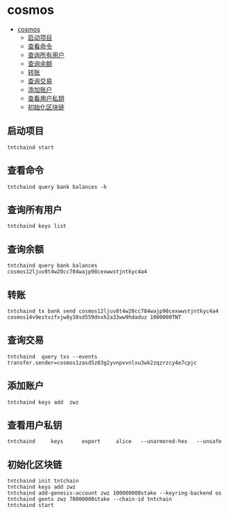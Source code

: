 # cosmos
<!-- TOC -->
* [cosmos](#cosmos)
  * [启动项目](#启动项目)
  * [查看命令](#查看命令)
  * [查询所有用户](#查询所有用户)
  * [查询余额](#查询余额)
  * [转账](#转账)
  * [查询交易](#查询交易)
  * [添加账户](#添加账户)
  * [查看用户私钥](#查看用户私钥)
  * [初始化区块链](#初始化区块链)
<!-- TOC -->

##  启动项目
```shell
tntchaind start
```
##  查看命令
```shell
tntchaind query bank balances -h
```
##  查询所有用户
```shell
tntchaind keys list

```
##  查询余额
```shell
tntchaind query bank balances cosmos12ljuv8t4w20cc784wajp98cexwwstjntkyc4a4
```

##  转账
```shell
tntchaind tx bank send cosmos12ljuv8t4w20cc784wajp98cexwwstjntkyc4a4  cosmos14v9estvzfxjw8y38sd559dnxh2a33ww9hdaduz 1000000TNT   
```

##  查询交易
```shell
tntchaind  query txs --events transfer.sender=cosmos1zasd5z03g2yvnpvvnlxu3wk2zqzrzcy4e7cpjc
```

##  添加账户
```shell
tntchaind keys add  zwz
```
## 查看用户私钥
```shell
tntchaind     keys      export     alice   --unarmored-hex   --unsafe 
```

## 初始化区块链
```shell
tntchaind init tntchain
tntchaind keys add zwz
tntchaind add-genesis-account zwz 100000000stake --keyring-backend os
tntchaind gentx zwz 70000000stake --chain-id tntchain
tntchaind start

```